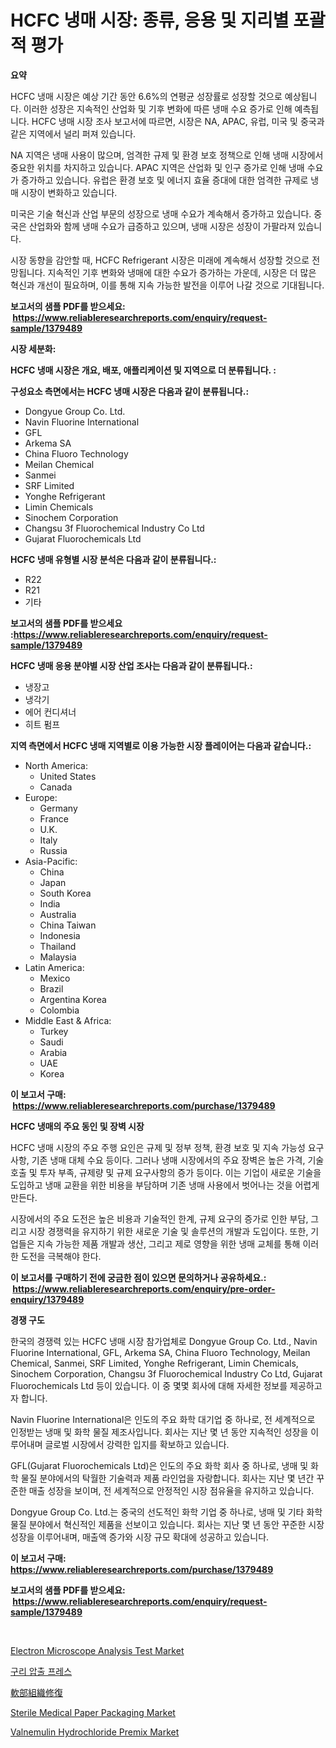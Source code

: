 <p><h1>HCFC 냉매 시장: 종류, 응용 및 지리별 포괄적 평가</h1></p><p><strong>요약</strong></p>
<p><p>HCFC 냉매 시장은 예상 기간 동안 6.6%의 연평균 성장률로 성장할 것으로 예상됩니다. 이러한 성장은 지속적인 산업화 및 기후 변화에 따른 냉매 수요 증가로 인해 예측됩니다. HCFC 냉매 시장 조사 보고서에 따르면, 시장은 NA, APAC, 유럽, 미국 및 중국과 같은 지역에서 널리 퍼져 있습니다. </p><p>NA 지역은 냉매 사용이 많으며, 엄격한 규제 및 환경 보호 정책으로 인해 냉매 시장에서 중요한 위치를 차지하고 있습니다. APAC 지역은 산업화 및 인구 증가로 인해 냉매 수요가 증가하고 있습니다. 유럽은 환경 보호 및 에너지 효율 증대에 대한 엄격한 규제로 냉매 시장이 변화하고 있습니다. </p><p>미국은 기술 혁신과 산업 부문의 성장으로 냉매 수요가 계속해서 증가하고 있습니다. 중국은 산업화와 함께 냉매 수요가 급증하고 있으며, 냉매 시장은 성장이 가팔라져 있습니다.</p><p>시장 동향을 감안할 때, HCFC Refrigerant 시장은 미래에 계속해서 성장할 것으로 전망됩니다. 지속적인 기후 변화와 냉매에 대한 수요가 증가하는 가운데, 시장은 더 많은 혁신과 개선이 필요하며, 이를 통해 지속 가능한 발전을 이루어 나갈 것으로 기대됩니다.</p></p>
<p><strong>보고서의 샘플 PDF를 받으세요: &nbsp;<a href="https://www.reliableresearchreports.com/enquiry/request-sample/1379489">https://www.reliableresearchreports.com/enquiry/request-sample/1379489</a></strong></p>
<p><strong>시장 세분화:</strong></p>
<p><strong> HCFC 냉매 시장은 개요, 배포, 애플리케이션 및 지역으로 더 분류됩니다. :</strong></p>
<p><strong>구성요소 측면에서는 HCFC 냉매 시장은 다음과 같이 분류됩니다.:</strong></p>
<p><ul><li>Dongyue Group Co. Ltd.</li><li>Navin Fluorine International</li><li>GFL</li><li>Arkema SA</li><li>China Fluoro Technology</li><li>Meilan Chemical</li><li>Sanmei</li><li>SRF Limited</li><li>Yonghe Refrigerant</li><li>Limin Chemicals</li><li>Sinochem Corporation</li><li>Changsu 3f Fluorochemical Industry Co Ltd</li><li>Gujarat Fluorochemicals Ltd</li></ul></p>
<p><strong> HCFC 냉매 유형별 시장 분석은 다음과 같이 분류됩니다.:</strong></p>
<p><ul><li>R22</li><li>R21</li><li>기타</li></ul></p>
<p><strong>보고서의 샘플 PDF를 받으세요 :<a href="https://www.reliableresearchreports.com/enquiry/request-sample/1379489">https://www.reliableresearchreports.com/enquiry/request-sample/1379489</a></strong></p>
<p><strong> HCFC 냉매 응용 분야별 시장 산업 조사는 다음과 같이 분류됩니다.:</strong></p>
<p><ul><li>냉장고</li><li>냉각기</li><li>에어 컨디셔너</li><li>히트 펌프</li></ul></p>
<p><strong>지역 측면에서 HCFC 냉매 지역별로 이용 가능한 시장 플레이어는 다음과 같습니다.:</strong></p>
<p><ul>
    <li>
        North America:
        <ul>
            <li>United States</li>
            <li>Canada</li>
        </ul>
    </li>
    <li>
        Europe:
        <ul>
            <li>Germany</li>
            <li>France</li>
            <li>U.K.</li>
            <li>Italy</li>
            <li>Russia</li>
        </ul>
    </li>
    <li>
        Asia-Pacific:
        <ul>
            <li>China</li>
            <li>Japan</li>
            <li>South Korea</li>
            <li>India</li>
            <li>Australia</li>
            <li>China Taiwan</li>
            <li>Indonesia</li>
            <li>Thailand</li>
            <li>Malaysia</li>
        </ul>
    </li>
    <li>
        Latin America:
        <ul>
            <li>Mexico</li>
            <li>Brazil</li>
            <li>Argentina Korea</li>
            <li>Colombia</li>
        </ul>
    </li>
    <li>
        Middle East & Africa:
        <ul>
            <li>Turkey</li>
            <li>Saudi</li>
            <li>Arabia</li>
            <li>UAE</li>
            <li>Korea</li>
        </ul>
    </li>
    </ul></p>
<p><strong>이 보고서 구매: &nbsp;<a href="https://www.reliableresearchreports.com/purchase/1379489">https://www.reliableresearchreports.com/purchase/1379489</a></strong></p>
<p><strong>HCFC 냉매의 주요 동인 및 장벽 시장</strong></p>
<p><p>HCFC 냉매 시장의 주요 주행 요인은 규제 및 정부 정책, 환경 보호 및 지속 가능성 요구사항, 기존 냉매 대체 수요 등이다. 그러나 냉매 시장에서의 주요 장벽은 높은 가격, 기술 호출 및 투자 부족, 규제량 및 규제 요구사항의 증가 등이다. 이는 기업이 새로운 기술을 도입하고 냉매 교환을 위한 비용을 부담하며 기존 냉매 사용에서 벗어나는 것을 어렵게 만든다.</p><p>시장에서의 주요 도전은 높은 비용과 기술적인 한계, 규제 요구의 증가로 인한 부담, 그리고 시장 경쟁력을 유지하기 위한 새로운 기술 및 솔루션의 개발과 도입이다. 또한, 기업들은 지속 가능한 제품 개발과 생산, 그리고 제로 영향을 위한 냉매 교체를 통해 이러한 도전을 극복해야 한다.</p></p>
<p><strong>이 보고서를 구매하기 전에 궁금한 점이 있으면 문의하거나 공유하세요.: &nbsp;<a href="https://www.reliableresearchreports.com/enquiry/pre-order-enquiry/1379489">https://www.reliableresearchreports.com/enquiry/pre-order-enquiry/1379489</a></strong></p>
<p><strong>경쟁 구도</strong></p>
<p><p>한국의 경쟁력 있는 HCFC 냉매 시장 참가업체로 Dongyue Group Co. Ltd., Navin Fluorine International, GFL, Arkema SA, China Fluoro Technology, Meilan Chemical, Sanmei, SRF Limited, Yonghe Refrigerant, Limin Chemicals, Sinochem Corporation, Changsu 3f Fluorochemical Industry Co Ltd, Gujarat Fluorochemicals Ltd 등이 있습니다. 이 중 몇몇 회사에 대해 자세한 정보를 제공하고자 합니다.</p><p>Navin Fluorine International은 인도의 주요 화학 대기업 중 하나로, 전 세계적으로 인정받는 냉매 및 화학 물질 제조사입니다. 회사는 지난 몇 년 동안 지속적인 성장을 이루어내며 글로벌 시장에서 강력한 입지를 확보하고 있습니다.</p><p>GFL(Gujarat Fluorochemicals Ltd)은 인도의 주요 화학 회사 중 하나로, 냉매 및 화학 물질 분야에서의 탁월한 기술력과 제품 라인업을 자랑합니다. 회사는 지난 몇 년간 꾸준한 매출 성장을 보이며, 전 세계적으로 안정적인 시장 점유율을 유지하고 있습니다.</p><p>Dongyue Group Co. Ltd.는 중국의 선도적인 화학 기업 중 하나로, 냉매 및 기타 화학 물질 분야에서 혁신적인 제품을 선보이고 있습니다. 회사는 지난 몇 년 동안 꾸준한 시장 성장을 이루어내며, 매출액 증가와 시장 규모 확대에 성공하고 있습니다.</p></p>
<p><strong>이 보고서 구매: &nbsp; <a href="https://www.reliableresearchreports.com/purchase/1379489">https://www.reliableresearchreports.com/purchase/1379489</a></strong></p>
<p><strong>보고서의 샘플 PDF를 받으세요: &nbsp;<a href="https://www.reliableresearchreports.com/enquiry/request-sample/1379489">https://www.reliableresearchreports.com/enquiry/request-sample/1379489</a></strong><strong></strong></p>
<p>&nbsp;</p>
<p><p><a href="https://github.com/angelajermaine/Market-Research-Report-List-2/blob/main/electron-microscope-analysis-test-market.md">Electron Microscope Analysis Test Market</a></p><p><a href="https://medium.com/@alphonsoramon0t5yrz6hwr89/%EA%B5%AC%EB%A6%AC-%EC%95%95%EC%B6%9C-%ED%94%84%EB%A0%88%EC%8A%A4-%EC%8B%9C%EC%9E%A5-%EB%8F%99%ED%96%A5-%EB%B0%8F-%EC%8B%9C%EC%9E%A5-%EB%B6%84%EC%84%9D%EC%9D%80-2024-2031%EB%85%84%EA%B9%8C%EC%A7%80-%EC%98%88%EC%B8%A1%EB%90%A9%EB%8B%88%EB%8B%A4-d36283663583">구리 압출 프레스</a></p><p><a href="https://medium.com/@jaynedurgan2023/%E3%82%BD%E3%83%95%E3%83%88%E7%B5%84%E7%B9%94%E4%BF%AE%E5%BE%A9%E5%B8%82%E5%A0%B4-%E5%B8%82%E5%A0%B4cagr-%E5%B8%82%E5%A0%B4%E3%83%88%E3%83%AC%E3%83%B3%E3%83%89-%E6%88%90%E9%95%B7%E6%88%A6%E7%95%A5%E3%81%AB%E9%96%A2%E3%81%99%E3%82%8B%E6%B4%9E%E5%AF%9F-1de1f0a86696">軟部組織修復</a></p><p><a href="https://github.com/beatblasta/Market-Research-Report-List-2/blob/main/sterile-medical-paper-packaging-market.md">Sterile Medical Paper Packaging Market</a></p><p><a href="https://picayune-night-cbd.notion.site/Valnemulin-Hydrochloride-Premix-Market-Size-Market-Trends-and-Growth-Outlook-forecasted-for-period-ee15bbfe4db94aa9859e543b6c19db2b">Valnemulin Hydrochloride Premix Market</a></p></p>